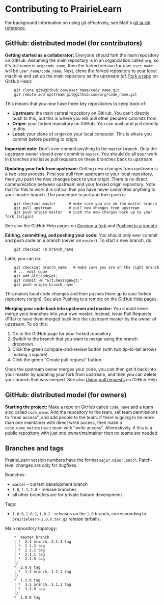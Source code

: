 
# Contributing to PrairieLearn

For background information on using git effectively, see Matt's [git quick reference](http://lagrange.mechse.illinois.edu/git_quick_ref/).

## GitHub: distributed model (for contributors)

**Getting started as a collaborator:** Everyone should fork the main repository on GitHub. Assuming the main repository is in an organization called `org`, so it's full name is `org/code_name`, then the forked version for user `user_name` will be `user_name/code_name`. Next, clone the forked repository to your local machine and set up the main repository as the upstream (cf. [Fork a repo](https://help.github.com/articles/fork-a-repo/) on GitHub Help):

        git clone git@github.com/user_name/code_name.git
        git remote add upstream git@github.com/org/code_name.git

This means that you now have three key repositories to keep track of:

* **Upstream:** the main central repository on GitHub. You can't directly push to this, but this is where you will pull other people's commits from.
* **Origin:** your forked repository on GitHub. You can push and pull directly to this.
* **Local:** your clone of origin on your local computer. This is where you commit before pushing to origin.


**Important note:** Don't ever commit anything to the `master` branch. Only the upstream owner should ever commit to `master`. You should do all your work in branches and issue pull requests on these branches back to upstream.

**Updating your fork from upstream:** Getting new changes from upstream is a two-step process. First you pull from upstream to your local repository, then you push the new changes back to your origin. There is no direct communication between upstream and your forked origin repository. Note that for this to work it is critical that you have never committed anything to your master branch. The procedure to pull and then push is:

        git checkout master      # make sure you are on the master branch
        git pull upstream        # pull new changes from upstream
        git push origin master   # push the new changes back up to your fork (origin)

See also the GitHub Help pages on [Syncing a fork](https://help.github.com/articles/syncing-a-fork/) and [Pushing to a remote](https://help.github.com/articles/pushing-to-a-remote/).

**Editing, committing, and pushing your code:** You should only ever commit and push code on a branch (never on `master`). To start a new branch, do:

        git checkout -b branch_name

Later, you can do:

        git checkout branch_name   # make sure you are on the right branch
        # ... edit code
        git add &lt;code&gt;
        git commit -m "&lt;message&gt;"
        git push origin branch_name

This makes local code changes and then pushes them up to your forked repository (origin). See also [Pushing to a remote](https://help.github.com/articles/pushing-to-a-remote/) on the GitHub Help pages.

**Merging your code back into upstream and master:** You should never merge your branches into your own master. Instead, issue Pull Requests (PRs) to have them merged back into the upstream master by the owner of upstream. To do this:

1. Go to the GitHub page for your forked repository.
1. Switch to the branch that you want to merge using the branch dropdown.
1. Click the green compare-and-review button (with two tip-to-tail arrows making a square).
1. Click the green "Create pull request" button.

Once the upstream owner merges your code, you can then get it back into your master by updating your fork from upstream, and then you can delete your branch that was merged. See also [Using pull requests](https://help.github.com/articles/using-pull-requests/) on GitHub Help.


## GitHub: distributed model (for owners)

**Starting the project:** Make a repo on GitHub called `code_name` and a team also called `code_name`. Add the repository to the team, set team permissions to "read access", and add people to the team. If there is going to be more than one maintainer with direct write access, then make a `code_name_maintainers` team with "write access". Alternatively, if this is a public repository with just one owner/maintainer then no teams are needed.


## Branches and tags

PrairieLearn version numbers have the format `major.minor.patch`. Patch-level changes are only for bugfixes.

Branches:

* `master` - current development branch
* `1.0`, `1.1`, `2.0` - release branches
* all other branches are for private feature development

Tags:

* `1.0.0`, `1.0.1`, `1.0.2` - releases on the `1.0` branch, corresponding to `prairielearn-1.0.X.tar.gz` release tarballs.

Main repository topology:

        *  master branch
        | *  2.1 branch, 2.1.4 tag
        | *  2.1.3 tag
        | *  2.1.2 tag
        | *  2.1.1 tag
        | *  2.1.0 tag
        |/  
        *  2.0.0 tag
        | *  1.2 branch, 1.2.1 tag
        |/  
        *  1.2.0 tag
        | *  1.1 branch, 1.1.1 tag
        | *  1.1.0 tag
        |/  
        *  1.0.0 tag
